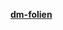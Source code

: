 [**dm-folien**](https://www.dm-folien.com/shop/gemueseschutznetz-masche-0-8-x-0-8-mm-2-m-breit?number=43012020)